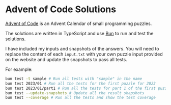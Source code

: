 # Advent of Code Solutions

[Advent of Code](https://adventofcode.com) is an Advent Calendar of small programming puzzles.

The solutions are written in TypeScript and use [Bun](https://bun.sh/) to run and test the solutions.

I have included my inputs and snapshots of the answers. You will need to replace the content of each `input.txt` with your own puzzle input provided on the website and update the snapshots to pass all tests.

For example:

```sh
bun test -t sample # Run all tests with "sample" in the name
bun test 2023/01 # Run all the tests for the first puzzle for 2023
bun test 2023/01/part1 # Run all the tests for part 1 of the first puzzle for 2023
bun test --update-snapshots # Update all the result shapshots
bun test --coverage # Run all the tests and show the test coverage
```
